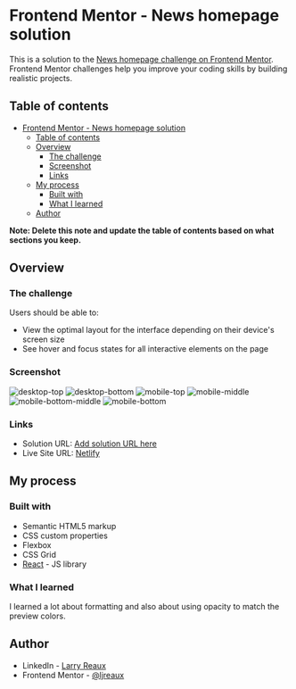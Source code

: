 # Frontend Mentor - News homepage solution

This is a solution to the [News homepage challenge on Frontend Mentor](https://www.frontendmentor.io/challenges/news-homepage-H6SWTa1MFl). Frontend Mentor challenges help you improve your coding skills by building realistic projects.

## Table of contents

- [Frontend Mentor - News homepage solution](#frontend-mentor---news-homepage-solution)
  - [Table of contents](#table-of-contents)
  - [Overview](#overview)
    - [The challenge](#the-challenge)
    - [Screenshot](#screenshot)
    - [Links](#links)
  - [My process](#my-process)
    - [Built with](#built-with)
    - [What I learned](#what-i-learned)
  - [Author](#author)

**Note: Delete this note and update the table of contents based on what sections you keep.**

## Overview

### The challenge

Users should be able to:

- View the optimal layout for the interface depending on their device's screen size
- See hover and focus states for all interactive elements on the page

### Screenshot

![desktop-top](./src/assets/images/desktop-top.png)
![desktop-bottom](./src/assets/images/desktop-bottom.png)
![mobile-top](./src/assets/images/mobile-top.png)
![mobile-middle](./src/assets/images/mobile-middle.png)
![mobile-bottom-middle](./src/assets/images/mobile-bottom-middle.png)
![mobile-bottom](./src/assets/images/mobile-bottom.png)

### Links

- Solution URL: [Add solution URL here](https://www.frontendmentor.io/solutions/news-homepage-with-react-Yth6Biwafb)
- Live Site URL: [Netlify](https://glistening-travesseiro-d18e25.netlify.app/)

## My process

### Built with

- Semantic HTML5 markup
- CSS custom properties
- Flexbox
- CSS Grid
- [React](https://reactjs.org/) - JS library

### What I learned

I learned a lot about formatting and also about using opacity to match the preview colors.

## Author

- LinkedIn - [Larry Reaux](https://www.linkedin.com/in/ljreaux/)
- Frontend Mentor - [@ljreaux](https://www.frontendmentor.io/profile/ljreaux)
